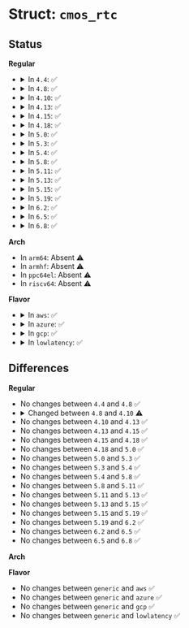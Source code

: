 # Struct: <code>cmos_rtc</code>

## Status
<b>Regular</b>
<ul>
<li>
<details>
<summary>In <code>4.4</code>: ✅</summary>

```c
struct cmos_rtc {
    struct rtc_device *rtc;
    struct device *dev;
    int irq;
    struct resource *iomem;
    time64_t alarm_expires;
    void (*wake_on)(struct device *);
    void (*wake_off)(struct device *);
    u8 enabled_wake;
    u8 suspend_ctrl;
    u8 day_alrm;
    u8 mon_alrm;
    u8 century;
};
```
</details>
</li>
<li>
<details>
<summary>In <code>4.8</code>: ✅</summary>

```c
struct cmos_rtc {
    struct rtc_device *rtc;
    struct device *dev;
    int irq;
    struct resource *iomem;
    time64_t alarm_expires;
    void (*wake_on)(struct device *);
    void (*wake_off)(struct device *);
    u8 enabled_wake;
    u8 suspend_ctrl;
    u8 day_alrm;
    u8 mon_alrm;
    u8 century;
};
```
</details>
</li>
<li>
<details>
<summary>In <code>4.10</code>: ✅</summary>

```c
struct cmos_rtc {
    struct rtc_device *rtc;
    struct device *dev;
    int irq;
    struct resource *iomem;
    time64_t alarm_expires;
    void (*wake_on)(struct device *);
    void (*wake_off)(struct device *);
    u8 enabled_wake;
    u8 suspend_ctrl;
    u8 day_alrm;
    u8 mon_alrm;
    u8 century;
    struct rtc_wkalrm saved_wkalrm;
};
```
</details>
</li>
<li>
<details>
<summary>In <code>4.13</code>: ✅</summary>

```c
struct cmos_rtc {
    struct rtc_device *rtc;
    struct device *dev;
    int irq;
    struct resource *iomem;
    time64_t alarm_expires;
    void (*wake_on)(struct device *);
    void (*wake_off)(struct device *);
    u8 enabled_wake;
    u8 suspend_ctrl;
    u8 day_alrm;
    u8 mon_alrm;
    u8 century;
    struct rtc_wkalrm saved_wkalrm;
};
```
</details>
</li>
<li>
<details>
<summary>In <code>4.15</code>: ✅</summary>

```c
struct cmos_rtc {
    struct rtc_device *rtc;
    struct device *dev;
    int irq;
    struct resource *iomem;
    time64_t alarm_expires;
    void (*wake_on)(struct device *);
    void (*wake_off)(struct device *);
    u8 enabled_wake;
    u8 suspend_ctrl;
    u8 day_alrm;
    u8 mon_alrm;
    u8 century;
    struct rtc_wkalrm saved_wkalrm;
};
```
</details>
</li>
<li>
<details>
<summary>In <code>4.18</code>: ✅</summary>

```c
struct cmos_rtc {
    struct rtc_device *rtc;
    struct device *dev;
    int irq;
    struct resource *iomem;
    time64_t alarm_expires;
    void (*wake_on)(struct device *);
    void (*wake_off)(struct device *);
    u8 enabled_wake;
    u8 suspend_ctrl;
    u8 day_alrm;
    u8 mon_alrm;
    u8 century;
    struct rtc_wkalrm saved_wkalrm;
};
```
</details>
</li>
<li>
<details>
<summary>In <code>5.0</code>: ✅</summary>

```c
struct cmos_rtc {
    struct rtc_device *rtc;
    struct device *dev;
    int irq;
    struct resource *iomem;
    time64_t alarm_expires;
    void (*wake_on)(struct device *);
    void (*wake_off)(struct device *);
    u8 enabled_wake;
    u8 suspend_ctrl;
    u8 day_alrm;
    u8 mon_alrm;
    u8 century;
    struct rtc_wkalrm saved_wkalrm;
};
```
</details>
</li>
<li>
<details>
<summary>In <code>5.3</code>: ✅</summary>

```c
struct cmos_rtc {
    struct rtc_device *rtc;
    struct device *dev;
    int irq;
    struct resource *iomem;
    time64_t alarm_expires;
    void (*wake_on)(struct device *);
    void (*wake_off)(struct device *);
    u8 enabled_wake;
    u8 suspend_ctrl;
    u8 day_alrm;
    u8 mon_alrm;
    u8 century;
    struct rtc_wkalrm saved_wkalrm;
};
```
</details>
</li>
<li>
<details>
<summary>In <code>5.4</code>: ✅</summary>

```c
struct cmos_rtc {
    struct rtc_device *rtc;
    struct device *dev;
    int irq;
    struct resource *iomem;
    time64_t alarm_expires;
    void (*wake_on)(struct device *);
    void (*wake_off)(struct device *);
    u8 enabled_wake;
    u8 suspend_ctrl;
    u8 day_alrm;
    u8 mon_alrm;
    u8 century;
    struct rtc_wkalrm saved_wkalrm;
};
```
</details>
</li>
<li>
<details>
<summary>In <code>5.8</code>: ✅</summary>

```c
struct cmos_rtc {
    struct rtc_device *rtc;
    struct device *dev;
    int irq;
    struct resource *iomem;
    time64_t alarm_expires;
    void (*wake_on)(struct device *);
    void (*wake_off)(struct device *);
    u8 enabled_wake;
    u8 suspend_ctrl;
    u8 day_alrm;
    u8 mon_alrm;
    u8 century;
    struct rtc_wkalrm saved_wkalrm;
};
```
</details>
</li>
<li>
<details>
<summary>In <code>5.11</code>: ✅</summary>

```c
struct cmos_rtc {
    struct rtc_device *rtc;
    struct device *dev;
    int irq;
    struct resource *iomem;
    time64_t alarm_expires;
    void (*wake_on)(struct device *);
    void (*wake_off)(struct device *);
    u8 enabled_wake;
    u8 suspend_ctrl;
    u8 day_alrm;
    u8 mon_alrm;
    u8 century;
    struct rtc_wkalrm saved_wkalrm;
};
```
</details>
</li>
<li>
<details>
<summary>In <code>5.13</code>: ✅</summary>

```c
struct cmos_rtc {
    struct rtc_device *rtc;
    struct device *dev;
    int irq;
    struct resource *iomem;
    time64_t alarm_expires;
    void (*wake_on)(struct device *);
    void (*wake_off)(struct device *);
    u8 enabled_wake;
    u8 suspend_ctrl;
    u8 day_alrm;
    u8 mon_alrm;
    u8 century;
    struct rtc_wkalrm saved_wkalrm;
};
```
</details>
</li>
<li>
<details>
<summary>In <code>5.15</code>: ✅</summary>

```c
struct cmos_rtc {
    struct rtc_device *rtc;
    struct device *dev;
    int irq;
    struct resource *iomem;
    time64_t alarm_expires;
    void (*wake_on)(struct device *);
    void (*wake_off)(struct device *);
    u8 enabled_wake;
    u8 suspend_ctrl;
    u8 day_alrm;
    u8 mon_alrm;
    u8 century;
    struct rtc_wkalrm saved_wkalrm;
};
```
</details>
</li>
<li>
<details>
<summary>In <code>5.19</code>: ✅</summary>

```c
struct cmos_rtc {
    struct rtc_device *rtc;
    struct device *dev;
    int irq;
    struct resource *iomem;
    time64_t alarm_expires;
    void (*wake_on)(struct device *);
    void (*wake_off)(struct device *);
    u8 enabled_wake;
    u8 suspend_ctrl;
    u8 day_alrm;
    u8 mon_alrm;
    u8 century;
    struct rtc_wkalrm saved_wkalrm;
};
```
</details>
</li>
<li>
<details>
<summary>In <code>6.2</code>: ✅</summary>

```c
struct cmos_rtc {
    struct rtc_device *rtc;
    struct device *dev;
    int irq;
    struct resource *iomem;
    time64_t alarm_expires;
    void (*wake_on)(struct device *);
    void (*wake_off)(struct device *);
    u8 enabled_wake;
    u8 suspend_ctrl;
    u8 day_alrm;
    u8 mon_alrm;
    u8 century;
    struct rtc_wkalrm saved_wkalrm;
};
```
</details>
</li>
<li>
<details>
<summary>In <code>6.5</code>: ✅</summary>

```c
struct cmos_rtc {
    struct rtc_device *rtc;
    struct device *dev;
    int irq;
    struct resource *iomem;
    time64_t alarm_expires;
    void (*wake_on)(struct device *);
    void (*wake_off)(struct device *);
    u8 enabled_wake;
    u8 suspend_ctrl;
    u8 day_alrm;
    u8 mon_alrm;
    u8 century;
    struct rtc_wkalrm saved_wkalrm;
};
```
</details>
</li>
<li>
<details>
<summary>In <code>6.8</code>: ✅</summary>

```c
struct cmos_rtc {
    struct rtc_device *rtc;
    struct device *dev;
    int irq;
    struct resource *iomem;
    time64_t alarm_expires;
    void (*wake_on)(struct device *);
    void (*wake_off)(struct device *);
    u8 enabled_wake;
    u8 suspend_ctrl;
    u8 day_alrm;
    u8 mon_alrm;
    u8 century;
    struct rtc_wkalrm saved_wkalrm;
};
```
</details>
</li>
</ul>
<b>Arch</b>
<ul>
<li>
In <code>arm64</code>: Absent ⚠️
</li>
<li>
In <code>armhf</code>: Absent ⚠️
</li>
<li>
In <code>ppc64el</code>: Absent ⚠️
</li>
<li>
In <code>riscv64</code>: Absent ⚠️
</li>
</ul>
<b>Flavor</b>
<ul>
<li>
<details>
<summary>In <code>aws</code>: ✅</summary>

```c
struct cmos_rtc {
    struct rtc_device *rtc;
    struct device *dev;
    int irq;
    struct resource *iomem;
    time64_t alarm_expires;
    void (*wake_on)(struct device *);
    void (*wake_off)(struct device *);
    u8 enabled_wake;
    u8 suspend_ctrl;
    u8 day_alrm;
    u8 mon_alrm;
    u8 century;
    struct rtc_wkalrm saved_wkalrm;
};
```
</details>
</li>
<li>
<details>
<summary>In <code>azure</code>: ✅</summary>

```c
struct cmos_rtc {
    struct rtc_device *rtc;
    struct device *dev;
    int irq;
    struct resource *iomem;
    time64_t alarm_expires;
    void (*wake_on)(struct device *);
    void (*wake_off)(struct device *);
    u8 enabled_wake;
    u8 suspend_ctrl;
    u8 day_alrm;
    u8 mon_alrm;
    u8 century;
    struct rtc_wkalrm saved_wkalrm;
};
```
</details>
</li>
<li>
<details>
<summary>In <code>gcp</code>: ✅</summary>

```c
struct cmos_rtc {
    struct rtc_device *rtc;
    struct device *dev;
    int irq;
    struct resource *iomem;
    time64_t alarm_expires;
    void (*wake_on)(struct device *);
    void (*wake_off)(struct device *);
    u8 enabled_wake;
    u8 suspend_ctrl;
    u8 day_alrm;
    u8 mon_alrm;
    u8 century;
    struct rtc_wkalrm saved_wkalrm;
};
```
</details>
</li>
<li>
<details>
<summary>In <code>lowlatency</code>: ✅</summary>

```c
struct cmos_rtc {
    struct rtc_device *rtc;
    struct device *dev;
    int irq;
    struct resource *iomem;
    time64_t alarm_expires;
    void (*wake_on)(struct device *);
    void (*wake_off)(struct device *);
    u8 enabled_wake;
    u8 suspend_ctrl;
    u8 day_alrm;
    u8 mon_alrm;
    u8 century;
    struct rtc_wkalrm saved_wkalrm;
};
```
</details>
</li>
</ul>

## Differences
<b>Regular</b>
<ul>
<li>
No changes between <code>4.4</code> and <code>4.8</code> ✅
</li>
<li>
<details>
<summary>Changed between <code>4.8</code> and <code>4.10</code> ⚠️</summary>
<ul>
<li>
<b>Field added. </b>
<code>struct rtc_wkalrm saved_wkalrm</code>
</li>
</ul>
</details>
</li>
<li>
No changes between <code>4.10</code> and <code>4.13</code> ✅
</li>
<li>
No changes between <code>4.13</code> and <code>4.15</code> ✅
</li>
<li>
No changes between <code>4.15</code> and <code>4.18</code> ✅
</li>
<li>
No changes between <code>4.18</code> and <code>5.0</code> ✅
</li>
<li>
No changes between <code>5.0</code> and <code>5.3</code> ✅
</li>
<li>
No changes between <code>5.3</code> and <code>5.4</code> ✅
</li>
<li>
No changes between <code>5.4</code> and <code>5.8</code> ✅
</li>
<li>
No changes between <code>5.8</code> and <code>5.11</code> ✅
</li>
<li>
No changes between <code>5.11</code> and <code>5.13</code> ✅
</li>
<li>
No changes between <code>5.13</code> and <code>5.15</code> ✅
</li>
<li>
No changes between <code>5.15</code> and <code>5.19</code> ✅
</li>
<li>
No changes between <code>5.19</code> and <code>6.2</code> ✅
</li>
<li>
No changes between <code>6.2</code> and <code>6.5</code> ✅
</li>
<li>
No changes between <code>6.5</code> and <code>6.8</code> ✅
</li>
</ul>
<b>Arch</b>
<ul>
</ul>
<b>Flavor</b>
<ul>
<li>
No changes between <code>generic</code> and <code>aws</code> ✅
</li>
<li>
No changes between <code>generic</code> and <code>azure</code> ✅
</li>
<li>
No changes between <code>generic</code> and <code>gcp</code> ✅
</li>
<li>
No changes between <code>generic</code> and <code>lowlatency</code> ✅
</li>
</ul>
